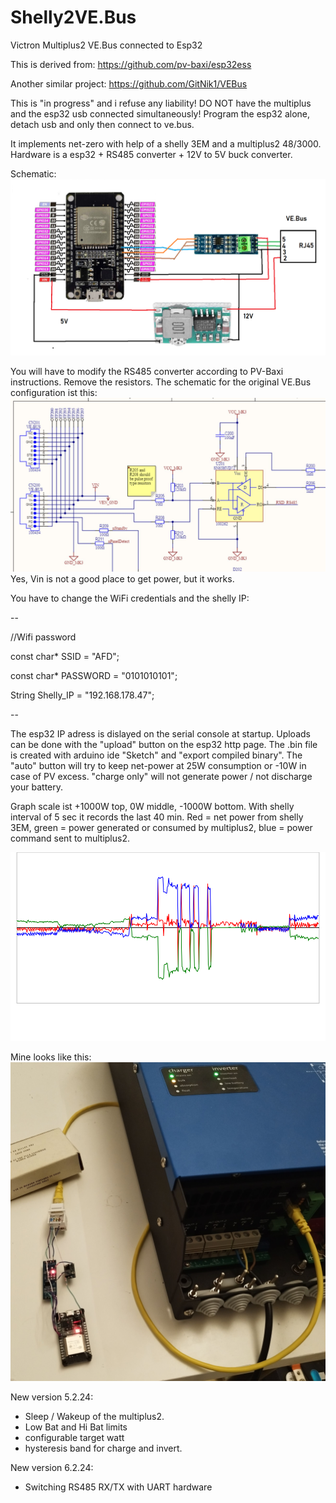 # Shelly2VE.Bus
Victron Multiplus2 VE.Bus connected to Esp32

This is derived from:
https://github.com/pv-baxi/esp32ess

Another similar project:
https://github.com/GitNik1/VEBus

This is "in progress" and i refuse any liability! DO NOT have the multiplus and the esp32 usb connected simultaneously! Program the esp32 alone, detach usb and only then connect to ve.bus.

It implements net-zero with help of a shelly 3EM and a multiplus2 48/3000. Hardware is a esp32 + RS485 converter + 12V to 5V buck converter.

Schematic:
![ESP32_VEBUS.png](ESP32_VEBUS.png "schematic")

You will have to modify the RS485 converter according to PV-Baxi instructions. Remove the resistors. 
The schematic for the original VE.Bus configuration ist this:
![schematic.jpg](schematic.jpg "schematic")
Yes, Vin is not a good place to get power, but it works.

 You have to change the WiFi credentials and the shelly IP:

--

//Wifi password

const char* SSID = "AFD";

const char* PASSWORD = "0101010101";

String Shelly_IP = "192.168.178.47";

--

The esp32 IP adress is dislayed on the serial console at startup.
Uploads can be done with the "upload" button on the esp32 http page. The .bin file is created with arduino ide "Sketch" and "export compiled binary". The "auto" button will try to keep net-power at 25W consumption or -10W in case of PV excess. "charge only" will not generate power / not discharge your battery.

Graph scale ist +1000W top, 0W middle, -1000W bottom. With shelly interval of 5 sec it records the last 40 min.
Red = net power from shelly 3EM, green = power generated or consumed by multiplus2, blue = power command sent to multiplus2.

![graph.svg](graph.svg "graph")

Mine looks like this:
![IMG_20240121_022232.jpg](IMG_20240121_022232.jpg "gebastel")

New version 5.2.24: 
- Sleep / Wakeup of the multiplus2. 
- Low Bat and Hi Bat limits
- configurable target watt
- hysteresis band for charge and invert.

New version 6.2.24: 
- Switching RS485 RX/TX with UART hardware
